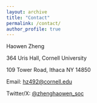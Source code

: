 ```yaml
---
layout: archive
title: "Contact"
permalink: /contact/
author_profile: true
---
```


Haowen Zheng

364 Uris Hall, Cornell University

109 Tower Road, Ithaca NY 14850

Email: hz492@cornell.edu

Twitter/X: [@zhenghaowen_soc](https://x.com/zhenghaowen_soc)



